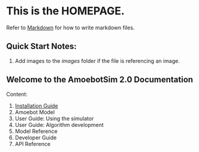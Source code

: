 # This is the **HOMEPAGE**.

Refer to [Markdown](http://daringfireball.net/projects/markdown/) for how to write markdown files.

## Quick Start Notes:
1. Add images to the *images* folder if the file is referencing an image.

## Welcome to the AmoebotSim 2.0 Documentation

Content:
1. [Installation Guide](installation_guide/home.md)
2. Amoebot Model
3. User Guide: Using the simulator
4. User Guide: Algorithm development
5. Model Reference
6. Developer Guide
7. API Reference
